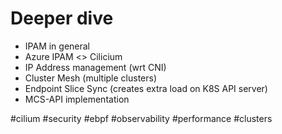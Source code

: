 # Deeper dive
* IPAM in general
* Azure IPAM <> Cilicium
* IP Address management (wrt CNI)
* Cluster Mesh (multiple clusters)
* Endpoint Slice Sync (creates extra load on K8S API server)
* MCS-API implementation 


#cilium #security #ebpf #observability #performance #clusters